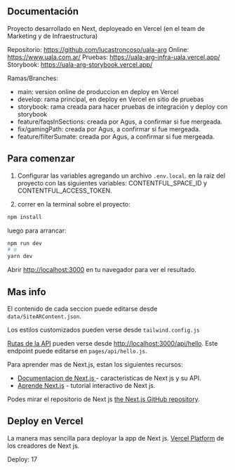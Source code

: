 ## Documentación

Proyecto desarrollado en Next, deployeado en Vercel (en el team de Marketing y de Infraestructura)

Repositorio: https://github.com/lucastroncoso/uala-arg Online: https://www.uala.com.ar/ Pruebas:
https://uala-arg-infra-uala.vercel.app/ Storybook: https://uala-arg-storybook.vercel.app/

Ramas/Branches:



- main: version online de produccion en deploy en Vercel
- develop: rama principal, en deploy en Vercel en sitio de pruebas
- storybook: rama creada para hacer pruebas de integración y deploy con storybook
- feature/faqsInSections: creada por Agus, a confirmar si fue mergeada.
- fix/gamingPath: creada por Agus, a confirmar si fue mergeada.
- feature/filterSumate: creada por Agus, a confirmar si fue mergeada.

## Para comenzar

1. Configurar las variables agregando un archivo `.env.local`. en la raiz del proyecto con las
   siguientes variables: CONTENTFUL_SPACE_ID y CONTENTFUL_ACCESS_TOKEN.

2. correr en la terminal sobre el proyecto:

```bash
npm install
```

luego para arrancar:

```bash
npm run dev
# o
yarn dev
```

Abrir [http://localhost:3000](http://localhost:3000) en tu navegador para ver el resultado.

## Mas info

El contenido de cada seccion puede editarse desde `data/SiteARContent.json`.

Los estilos customizados pueden verse desde `tailwind.config.js`

[Rutas de la API](https://nextjs.org/docs/api-routes/introduction) pueden verse desde
[http://localhost:3000/api/hello](http://localhost:3000/api/hello). Este endpoint puede editarse en
`pages/api/hello.js`.

Para aprender mas de Next.js, estan los siguientes recursos:

- [Documentacion de Next.js ](https://nextjs.org/docs) - caracteristicas de Next js y su API.
- [Aprende Next.js](https://nextjs.org/learn) - tutorial interactivo de Next js.

Podes mirar el repositorio de Next js
[the Next.js GitHub repository](https://github.com/vercel/next.js/).


## Deploy en Vercel

La manera mas sencilla para deployar la app de Next js.
[Vercel Platform](https://vercel.com/new?utm_medium=default-template&filter=next.js&utm_source=create-next-app&utm_campaign=create-next-app-readme)
de los creadores de Next js.

Deploy: 17
